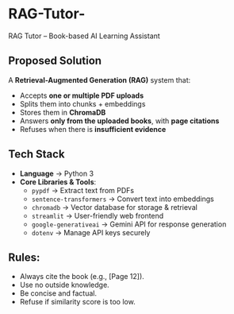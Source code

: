 # RAG-Tutor-
RAG Tutor  – Book-based AI Learning Assistant

## Proposed Solution   
A **Retrieval-Augmented Generation (RAG)** system that:  

- Accepts **one or multiple PDF uploads**  
- Splits them into chunks + embeddings  
- Stores them in **ChromaDB**  
- Answers **only from the uploaded books**, with **page citations**  
- Refuses when there is **insufficient evidence**
   
## Tech Stack  

- **Language** → Python 3  
- **Core Libraries & Tools**:  
  - `pypdf` → Extract text from PDFs  
  - `sentence-transformers` → Convert text into embeddings  
  - `chromadb` → Vector database for storage & retrieval  
  - `streamlit` → User-friendly web frontend  
  - `google-generativeai` → Gemini API for response generation  
  - `dotenv` → Manage API keys securely
 
    
## Rules:  
- Always cite the book (e.g., [Page 12]).  
- Use no outside knowledge.  
- Be concise and factual.  
- Refuse if similarity score is too low.

  
